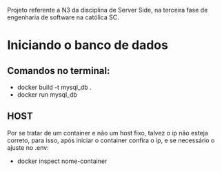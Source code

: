 Projeto referente a N3 da disciplina de Server Side, na terceira fase de engenharia de software na católica SC.
# Iniciando o banco de dados
## Comandos no terminal:
- docker build -t mysql_db .
- docker run mysql_db
## HOST
Por se tratar de um container e não um host fixo, talvez o ip não esteja correto, para isso, após iniciar o container confira o ip, e se necessário o ajuste no .env:
- docker inspect nome-container
